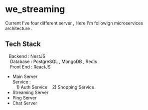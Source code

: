 # we_streaming


Current I've four different server , Here I'm followign microservices architecture .

## Tech Stack
&nbsp;&nbsp;&nbsp;Backend : NestJS <br>
&nbsp;&nbsp;&nbsp; Database : PostgreSQL , MongoDB , Redis <br>
&nbsp;&nbsp;&nbsp; Front End : ReactJS <br>

* Main Server <br>
  Service : <br>
   &nbsp;&nbsp;&nbsp;1) Auth Service
   &nbsp;&nbsp;&nbsp;2) Shopping Service
* Streaming Server
* Ping Server
* Chat Server
